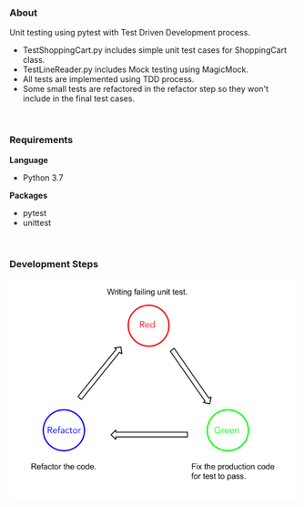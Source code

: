 ### About
Unit testing using pytest with Test Driven Development process.

* TestShoppingCart.py includes simple unit test cases for ShoppingCart class.
* TestLineReader.py includes Mock testing using MagicMock.
* All tests are implemented using TDD process.
* Some small tests are refactored in the refactor step so they won't include in the final test cases.


<br>

### Requirements
**Language**
* Python 3.7

**Packages**
* pytest
* unittest

<br>

### Development Steps

![alt text](https://github.com/MinThuraZaw/Unit-Testing-in-Python/blob/main/images/tdd.png)



